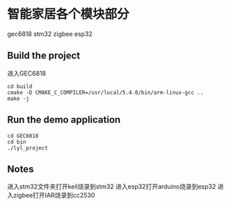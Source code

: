 # 智能家居各个模块部分

gec6818  stm32 zigbee esp32


## Build the project

进入GEC6818
```
cd build 
cmake -D CMAKE_C_COMPILER=/usr/local/5.4.0/bin/arm-linux-gcc ..
make -j

```


## Run the demo application

```
cd GEC6818
cd bin
./lyl_project
```

## Notes

进入stm32文件夹打开keil烧录到stm32
进入esp32打开arduino烧录到esp32
进入zigbee打开IAR烧录到cc2530
